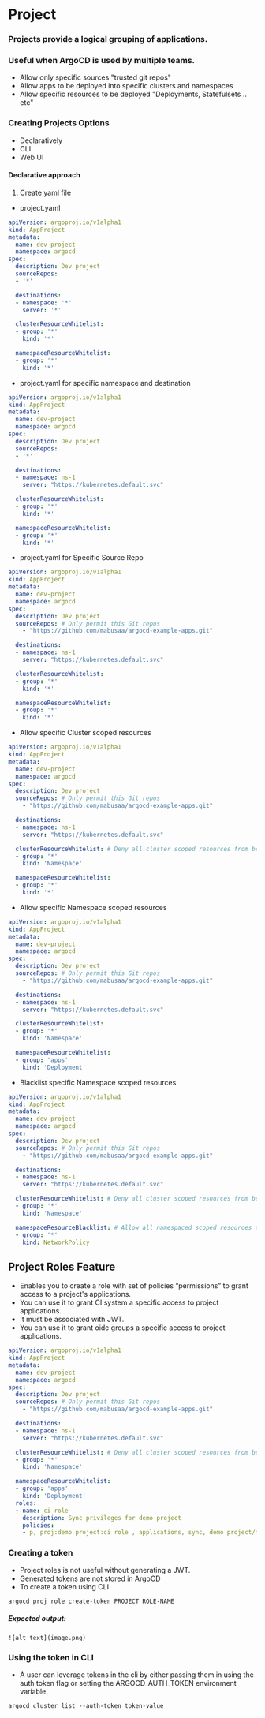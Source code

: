 # Project

### Projects provide a logical grouping of applications.
### Useful when ArgoCD is used by multiple teams.
- Allow only specific sources "trusted git repos"
- Allow apps to be deployed into specific clusters and namespaces
- Allow specific resources to be deployed "Deployments, Statefulsets .. etc"
### Creating Projects Options
- Declaratively
- CLI
- Web UI

#### Declarative approach
1. Create yaml file
- project.yaml
```yml
apiVersion: argoproj.io/v1alpha1
kind: AppProject
metadata:
  name: dev-project
  namespace: argocd
spec:
  description: Dev project
  sourceRepos:
  - '*'

  destinations:
  - namespace: '*'
    server: '*'

  clusterResourceWhitelist:
  - group: '*'
    kind: '*'

  namespaceResourceWhitelist:
  - group: '*'
    kind: '*'
```
- project.yaml for specific namespace and destination 
```yml
apiVersion: argoproj.io/v1alpha1
kind: AppProject
metadata:
  name: dev-project
  namespace: argocd
spec:
  description: Dev project
  sourceRepos:
  - '*'

  destinations:
  - namespace: ns-1
    server: "https://kubernetes.default.svc"

  clusterResourceWhitelist:
  - group: '*'
    kind: '*'

  namespaceResourceWhitelist:
  - group: '*'
    kind: '*'
```
- project.yaml for Specific Source Repo
```yml
apiVersion: argoproj.io/v1alpha1
kind: AppProject
metadata:
  name: dev-project
  namespace: argocd
spec:
  description: Dev project
  sourceRepos: # Only permit this Git repos
    - "https://github.com/mabusaa/argocd-example-apps.git"

  destinations:
  - namespace: ns-1
    server: "https://kubernetes.default.svc"

  clusterResourceWhitelist:
  - group: '*'
    kind: '*'

  namespaceResourceWhitelist:
  - group: '*'
    kind: '*'
```

- Allow specific Cluster scoped resources
```yml
apiVersion: argoproj.io/v1alpha1
kind: AppProject
metadata:
  name: dev-project
  namespace: argocd
spec:
  description: Dev project
  sourceRepos: # Only permit this Git repos
    - "https://github.com/mabusaa/argocd-example-apps.git"

  destinations:
  - namespace: ns-1
    server: "https://kubernetes.default.svc"

  clusterResourceWhitelist: # Deny all cluster scoped resources from being created, except for Namespace
  - group: '*'
    kind: 'Namespace'

  namespaceResourceWhitelist:
  - group: '*'
    kind: '*'
```

- Allow specific Namespace scoped resources
```yml
apiVersion: argoproj.io/v1alpha1
kind: AppProject
metadata:
  name: dev-project
  namespace: argocd
spec:
  description: Dev project
  sourceRepos: # Only permit this Git repos
    - "https://github.com/mabusaa/argocd-example-apps.git"

  destinations:
  - namespace: ns-1
    server: "https://kubernetes.default.svc"

  clusterResourceWhitelist:
  - group: '*'
    kind: 'Namespace'

  namespaceResourceWhitelist:
  - group: 'apps'
    kind: 'Deployment'
```

- Blacklist specific Namespace scoped resources
```yml
apiVersion: argoproj.io/v1alpha1
kind: AppProject
metadata:
  name: dev-project
  namespace: argocd
spec:
  description: Dev project
  sourceRepos: # Only permit this Git repos
    - "https://github.com/mabusaa/argocd-example-apps.git"

  destinations:
  - namespace: ns-1
    server: "https://kubernetes.default.svc"

  clusterResourceWhitelist: # Deny all cluster scoped resources from being created, except for Namespace
  - group: '*'
    kind: 'Namespace'

  namespaceResourceBlacklist: # Allow all namespaced scoped resources to be created, except for NetworkPolicy
  - group: '*'
    kind: NetworkPolicy
```

## Project Roles Feature
- Enables you to create a role with set of policies “permissions” to grant access to a project's applications.
- You can use it to grant CI system a specific access to project applications.
- It must be associated with JWT.
- You can use it to grant oidc groups a specific access to project applications.

```yml
apiVersion: argoproj.io/v1alpha1
kind: AppProject
metadata:
  name: dev-project
  namespace: argocd
spec:
  description: Dev project
  sourceRepos: # Only permit this Git repos
    - "https://github.com/mabusaa/argocd-example-apps.git"

  destinations:
  - namespace: ns-1
    server: "https://kubernetes.default.svc"

  clusterResourceWhitelist: # Deny all cluster scoped resources from being created, except for Namespace
  - group: '*'
    kind: 'Namespace'

  namespaceResourceWhitelist:
  - group: 'apps'
    kind: 'Deployment'
  roles:
  - name: ci role
    description: Sync privileges for demo project
    policies:
    - p, proj:demo project:ci role , applications, sync, demo project/*, allow
```
### Creating a token
- Project roles is not useful without generating a JWT.
- Generated tokens are not stored in ArgoCD
- To create a token using CLI 
```
argocd proj role create-token PROJECT ROLE-NAME
```
##### Expected output:
```
![alt text](image.png)
```
### Using the token in CLI
- A user can leverage tokens in the cli by either passing them in using the auth token flag or setting the ARGOCD_AUTH_TOKEN environment variable. 
```
argocd cluster list --auth-token token-value
```